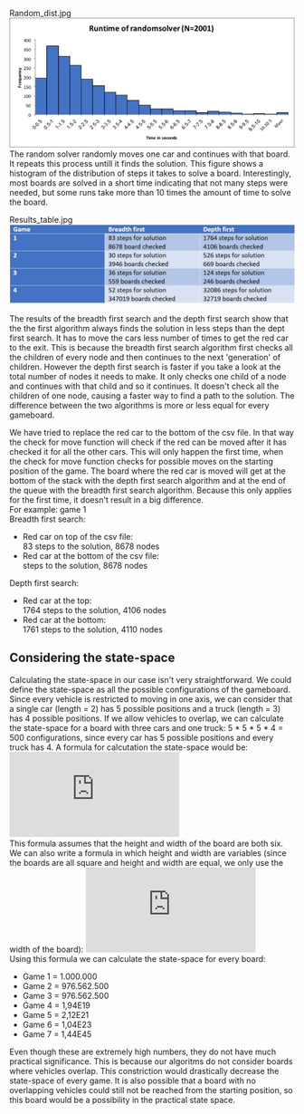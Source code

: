 Random_dist.jpg
<img src=https://github.com/KaKariki02/rushHour/blob/master/Results/Random_dist.jpg width="800">  
The random solver randomly moves one car and continues with that board. It repeats this process untill it finds the solution. This figure shows a histogram of the distribution of steps it takes to solve a board. Interestingly, most boards are solved in a short time indicating that not many steps were needed, but some runs take more than 10 times the amount of time to solve the board. 

Results_table.jpg
<img src=https://github.com/KaKariki02/rushHour/blob/master/Results/Results_table.jpg width="800">

The results of the breadth first search and the depth first search show that the the first algorithm always finds the solution in less steps than the dept first search. It has to move the cars less number of times to get the red car to the exit. This is because the breadth first search algorithm first checks all the children of every node and then continues to the next 'generation' of children. However the depth first search is faster if you take a look at the total number of nodes it needs to make. It only checks one child of a node and continues with that child and so it continues. It doesn't check all the children of one node, causing a faster way to find a path to the solution.
The difference between the two algorithms is more or less equal for every gameboard.

We have tried to replace the red car to the bottom of the csv file. In that way the check for move function will check if the red can be moved after it has checked it for all the other cars. This will only happen the first time, when the check for move function checks for possible moves on the starting position of the game. The board where the red car is moved will get at the bottom of the stack with the depth first search algorithm and at the end of the queue with the breadth first search algorithm. Because this only applies for the first time, it doesn't result in a big difference.  
For example: game 1  
Breadth first search:  
* Red car on top of the csv file:  
  83 steps to the solution,
  8678 nodes 
* Red car at the bottom of the csv file:  
  steps to the solution, 
  8678 nodes  
  
Depth first search:  
* Red car at the top:  
  1764 steps to the solution, 
  4106 nodes 
* Red car at the bottom:  
  1761 steps to the solution, 
  4110 nodes 
  
## Considering the state-space
Calculating the state-space in our case isn't very straightforward. We could define the state-space as all the possible configurations of the gameboard. Since every vehicle is restricted to moving in one axis, we can consider that a single car (length = 2) has 5 possible positions and a truck (length = 3) has 4 possible positions. If we allow vehicles to overlap, we can calculate the state-space for a board with three cars and one truck: 5 * 5 * 5 * 4 = 500 configurations, since every car has 5 possible positions and every truck has 4. A formula for calcutation the state-space would be:
![](http://latex.codecogs.com/gif.latex?5%5E%7Bnumber%20of%20cars%7D%20*%204%5E%7Bnumberoftrucks%7D%20%3D%20statespace)  
This formula assumes that the height and width of the board are both six. We can also write a formula in which height and width are variables (since the boards are all square and height and width are equal, we only use the width of the board):
![](http://latex.codecogs.com/gif.latex?%28width-1%29%5E%7Bnumber%20of%20cars%7D%20*%20%28width-2%29%5E%7Bnumberoftrucks%7D%20%3D%20statespace)  
Using this formula we can calculate the state-space for every board:
* Game 1 = 1.000.000
* Game 2 = 976.562.500
* Game 3 = 976.562.500
* Game 4 = 1,94E19
* Game 5 = 2,12E21
* Game 6 = 1,04E23
* Game 7 = 1,44E45

Even though these are extremely high numbers, they do not have much practical significance. This is because our algoritms do not consider boards where vehicles overlap. This constriction would drastically decrease the state-space of every game. It is also possible that a board with no overlapping vehicles could still not be reached from the starting position, so this board would be a possibility in the practical state space.
